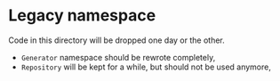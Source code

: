 # Legacy namespace

Code in this directory will be dropped one day or the other.

 - `Generator` namespace should be rewrote completely,
 - `Repository` will be kept for a while, but should not be used anymore,
